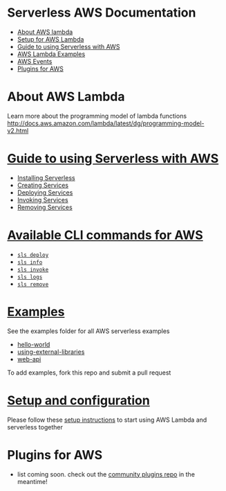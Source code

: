 <!--
title: Serverless AWS Documentation
description: todo
layout: Page
-->

# Serverless AWS Documentation

- [About AWS lambda](#about-aws-lambda)
- [Setup for AWS Lambda](./setup.md)
- [Guide to using Serverless with AWS](./guide)
- [AWS Lambda Examples](./examples)
- [AWS Events](./events.md)
- [Plugins for AWS](#plugins-for-aws)

# About AWS Lambda

Learn more about the programming model of lambda functions http://docs.aws.amazon.com/lambda/latest/dg/programming-model-v2.html

# [Guide to using Serverless with AWS](./guide)

- [Installing Serverless](./guide/01-installing-serverless.md)
- [Creating Services](./guide/creating-services.md)
- [Deploying Services](./guide/deploying-services.md)
- [Invoking Services](./guide/invoking-functions.md)
- [Removing Services](./guide/removing-services.md)

# [Available CLI commands for AWS](./cli)

- [`sls deploy`](./cli/deploy.md)
- [`sls info`](./cli/info.md)
- [`sls invoke`](./cli/invoke.md)
- [`sls logs`](./cli/logs.md)
- [`sls remove`](./cli/remove.md)

# [Examples](./examples)

See the examples folder for all AWS serverless examples

- [hello-world](./examples/hello-world)
- [using-external-libraries](./examples/using-external-libraries)
- [web-api](./examples/web-api)

To add examples, fork this repo and submit a pull request

# [Setup and configuration](./setup.md)

Please follow these [setup instructions](./setup.md) to start using AWS Lambda and serverless together

# Plugins for AWS

- list coming soon. check out the [community plugins repo](https://github.com/serverless/community-plugins) in the meantime!

